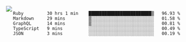 

<a href="https://github.com/anuraghazra/github-readme-stats">
  <img align="left" src="https://github-readme-stats.vercel.app/api?username=kfly8&count_private=true&show_icons=true&theme=calm" />
</a>


<!--START_SECTION:waka-->

```text
Ruby         30 hrs 1 min    ████████████████████████▒   96.93 %
Markdown     29 mins         ▒░░░░░░░░░░░░░░░░░░░░░░░░   01.58 %
GraphQL      14 mins         ▒░░░░░░░░░░░░░░░░░░░░░░░░   00.81 %
TypeScript   9 mins          ░░░░░░░░░░░░░░░░░░░░░░░░░   00.49 %
JSON         3 mins          ░░░░░░░░░░░░░░░░░░░░░░░░░   00.19 %
```

<!--END_SECTION:waka-->
